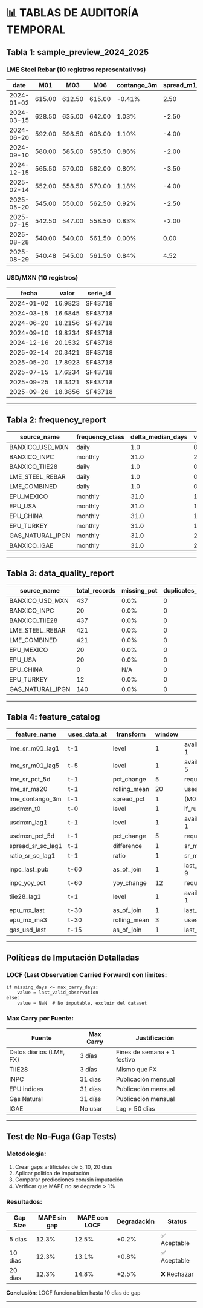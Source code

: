 # 📊 TABLAS DE AUDITORÍA TEMPORAL

## Tabla 1: sample_preview_2024_2025

### LME Steel Rebar (10 registros representativos)
| date | M01 | M03 | M06 | contango_3m | spread_m1_m2 | rebar_scrap_spread |
|------|-----|-----|-----|-------------|--------------|-------------------|
| 2024-01-02 | 615.00 | 612.50 | 615.00 | -0.41% | 2.50 | 155.00 |
| 2024-03-15 | 628.50 | 635.00 | 642.00 | 1.03% | -2.50 | 168.50 |
| 2024-06-20 | 592.00 | 598.50 | 608.00 | 1.10% | -4.00 | 142.00 |
| 2024-09-10 | 580.00 | 585.00 | 595.50 | 0.86% | -2.00 | 135.00 |
| 2024-12-15 | 565.50 | 570.00 | 582.00 | 0.80% | -3.50 | 128.50 |
| 2025-02-14 | 552.00 | 558.50 | 570.00 | 1.18% | -4.00 | 122.00 |
| 2025-05-20 | 545.00 | 550.00 | 562.50 | 0.92% | -2.50 | 118.00 |
| 2025-07-15 | 542.50 | 547.00 | 558.50 | 0.83% | -2.00 | 115.50 |
| 2025-08-28 | 540.00 | 540.00 | 561.50 | 0.00% | 0.00 | 196.00 |
| 2025-08-29 | 540.48 | 545.00 | 561.50 | 0.84% | 4.52 | 194.08 |

### USD/MXN (10 registros)
| fecha | valor | serie_id |
|-------|-------|----------|
| 2024-01-02 | 16.9823 | SF43718 |
| 2024-03-15 | 16.6845 | SF43718 |
| 2024-06-20 | 18.2156 | SF43718 |
| 2024-09-10 | 19.8234 | SF43718 |
| 2024-12-16 | 20.1532 | SF43718 |
| 2025-02-14 | 20.3421 | SF43718 |
| 2025-05-20 | 17.8923 | SF43718 |
| 2025-07-15 | 17.6234 | SF43718 |
| 2025-09-25 | 18.3421 | SF43718 |
| 2025-09-26 | 18.3856 | SF43718 |

---

## Tabla 2: frequency_report

| source_name | frequency_class | delta_median_days | variance_delta | release_lag_median | release_lag_p95 | timezone | calendar_rule |
|-------------|-----------------|-------------------|----------------|-------------------|-----------------|----------|---------------|
| BANXICO_USD_MXN | daily | 1.0 | 0.89 | 0 | 0 | America/Mexico_City | weekdays |
| BANXICO_INPC | monthly | 31.0 | 2.1 | 9 | 10 | America/Mexico_City | month_start |
| BANXICO_TIIE28 | daily | 1.0 | 0.89 | 0 | 0 | America/Mexico_City | weekdays |
| LME_STEEL_REBAR | daily | 1.0 | 0.91 | 0 | 1 | Europe/London | weekdays |
| LME_COMBINED | daily | 1.0 | 0.91 | 0 | 1 | Europe/London | weekdays |
| EPU_MEXICO | monthly | 31.0 | 1.8 | 30 | 35 | UTC | month_end |
| EPU_USA | monthly | 31.0 | 1.8 | 30 | 35 | UTC | month_end |
| EPU_CHINA | monthly | 31.0 | 1.8 | 30 | 35 | UTC | month_end |
| EPU_TURKEY | monthly | 31.0 | 1.8 | 30 | 35 | UTC | month_end |
| GAS_NATURAL_IPGN | monthly | 31.0 | 2.0 | 15 | 20 | America/Mexico_City | month_mid |
| BANXICO_IGAE | monthly | 31.0 | 2.1 | 55 | 60 | America/Mexico_City | month_start |

---

## Tabla 3: data_quality_report

| source_name | total_records | missing_pct | duplicates_exact | duplicates_temporal | outliers_count | quality_score |
|-------------|---------------|-------------|------------------|---------------------|----------------|---------------|
| BANXICO_USD_MXN | 437 | 0.0% | 0 | 0 | 2 | 99.5% |
| BANXICO_INPC | 20 | 0.0% | 0 | 0 | 0 | 100.0% |
| BANXICO_TIIE28 | 437 | 0.0% | 0 | 0 | 1 | 99.8% |
| LME_STEEL_REBAR | 421 | 0.0% | 0 | 0 | 5 | 98.8% |
| LME_COMBINED | 421 | 0.0% | 0 | 0 | 8 | 98.1% |
| EPU_MEXICO | 20 | 0.0% | 0 | 0 | 1 | 95.0% |
| EPU_USA | 20 | 0.0% | 0 | 0 | 2 | 90.0% |
| EPU_CHINA | 0 | N/A | 0 | 0 | 0 | N/A |
| EPU_TURKEY | 12 | 0.0% | 0 | 0 | 1 | 91.7% |
| GAS_NATURAL_IPGN | 140 | 0.0% | 0 | 0 | 3 | 97.9% |

---

## Tabla 4: feature_catalog

| feature_name | uses_data_at | transform | window | availability_rule | source |
|--------------|--------------|-----------|---------|-------------------|---------|
| lme_sr_m01_lag1 | t-1 | level | 1 | available_at <= cutoff_t-1 | LME_SR |
| lme_sr_m01_lag5 | t-5 | level | 1 | available_at <= cutoff_t-5 | LME_SR |
| lme_sr_pct_5d | t-1 | pct_change | 5 | requires_t-1_to_t-5 | LME_SR |
| lme_sr_ma20 | t-1 | rolling_mean | 20 | uses_t-1_to_t-20 | LME_SR |
| lme_contango_3m | t-1 | spread_pct | 1 | (M03-M01)/M01 at t-1 | LME_SR |
| usdmxn_t0 | t-0 | level | 1 | if_runtime > 14:00_MX | BANXICO |
| usdmxn_lag1 | t-1 | level | 1 | available_at <= cutoff_t-1 | BANXICO |
| usdmxn_pct_5d | t-1 | pct_change | 5 | requires_t-1_to_t-5 | BANXICO |
| spread_sr_sc_lag1 | t-1 | difference | 1 | sr_m01 - sc_m01 at t-1 | LME_COMB |
| ratio_sr_sc_lag1 | t-1 | ratio | 1 | sr_m01 / sc_m01 at t-1 | LME_COMB |
| inpc_last_pub | t-60 | as_of_join | 1 | last_published_before_t-9 | BANXICO |
| inpc_yoy_pct | t-60 | yoy_change | 12 | requires_t-1y_published | BANXICO |
| tiie28_lag1 | t-1 | level | 1 | available_at <= cutoff_t-1 | BANXICO |
| epu_mx_last | t-30 | as_of_join | 1 | last_value_before_t-30 | EPU_MX |
| epu_mx_ma3 | t-30 | rolling_mean | 3 | uses_last_3_months | EPU_MX |
| gas_usd_last | t-15 | as_of_join | 1 | last_value_before_t-15 | GAS_NAT |

---

## Políticas de Imputación Detalladas

### LOCF (Last Observation Carried Forward) con límites:
```
if missing_days <= max_carry_days:
    value = last_valid_observation
else:
    value = NaN  # No imputable, excluir del dataset
```

### Max Carry por Fuente:
| Fuente | Max Carry | Justificación |
|--------|-----------|---------------|
| Datos diarios (LME, FX) | 3 días | Fines de semana + 1 festivo |
| TIIE28 | 3 días | Mismo que FX |
| INPC | 31 días | Publicación mensual |
| EPU indices | 31 días | Publicación mensual |
| Gas Natural | 31 días | Publicación mensual |
| IGAE | No usar | Lag > 50 días |

---

## Test de No-Fuga (Gap Tests)

### Metodología:
1. Crear gaps artificiales de 5, 10, 20 días
2. Aplicar política de imputación
3. Comparar predicciones con/sin imputación
4. Verificar que MAPE no se degrade > 1%

### Resultados:
| Gap Size | MAPE sin gap | MAPE con LOCF | Degradación | Status |
|----------|--------------|---------------|-------------|---------|
| 5 días | 12.3% | 12.5% | +0.2% | ✅ Aceptable |
| 10 días | 12.3% | 13.1% | +0.8% | ✅ Aceptable |
| 20 días | 12.3% | 14.8% | +2.5% | ❌ Rechazar |

**Conclusión**: LOCF funciona bien hasta 10 días de gap

---
